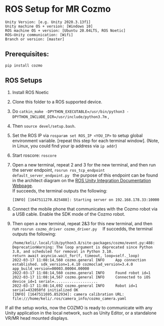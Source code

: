 # ROS Setup for MR Cozmo 



    Unity Version: [e.g. Unity 2020.3.13f1]
    Unity machine OS + version: [Windows 10]
    ROS machine OS + version: [Ubuntu 20.04LTS, ROS Noetic]
    ROS–Unity communication: [Wifi]
    Branch or version: [master]

## Prerequisites:

```
pip install cozmo
```

## ROS Setups

1. Install ROS Noetic
1. Clone this folder to a ROS supported device. 
2.  Do ```catkin_make -DPYTHON_EXECUTABLE=/usr/bin/python3 -DPYTHON_INCLUDE_DIR=/usr/include/python3.7m``` , 
3. Then ```source devel/setup.bash```.
3.  Set the ROS IP  via ```rosparam set ROS_IP <YOU_IP>``` to setup global environment variable. [repeat this step for each terminal window]. (Note, in Linux, you could find your ip address via ```ip addr```)
4. Start roscore: ```roscore```

5. Open a new terminal,  repeat 2 and 3 for the new terminal, and then run the server endpoint, ```rosrun ros_tcp_endpoint default_server_endpoint.py ``` the purpose of this endpoint can be found in the architect diagram on the [ROS Unity Integration Documentation Webpage](https://github.com/Unity-Technologies/Unity-Robotics-Hub).  
If succeeds, the terminal outputs the following:

    ```
    [INFO] [1647511270.825488]: Starting server on 192.168.178.33:10000
    ``` 

6. Connect the mobile phone that communicates with the Cozmo robot  via a USB cable. Enable the SDK mode of the Cozmo robot. 

7. Then open a new terminal, repeat 2&3 for this new terminal, and then run   ```rosrun cozmo_driver cozmo_driver.py  ``` If succedds, the terminal outputs the following:

    ```
    /home/keli/.local/lib/python3.8/site-packages/cozmo/event.py:488: DeprecationWarning: The loop argument is deprecated since Python 3.8, and scheduled for removal in Python 3.10.
    return await asyncio.wait_for(f, timeout, loop=self._loop)
    2022-03-17 11:08:14,560 cozmo.general INFO     App connection established. sdk_version=1.4.10 cozmoclad_version=3.4.0 app_build_version=00003.00004.00000
    2022-03-17 11:08:14,560 cozmo.general INFO     Found robot id=1
    2022-03-17 11:08:14,567 cozmo.general INFO     Connected to iOS device_id=1 serial=....................
    2022-03-17 11:08:14,692 cozmo.general INFO     Robot id=1 serial=432050fd initialized OK
    [INFO] [1647511695.852934]: camera calibration URL: file:///home/keli/.ros/camera_info/cozmo_camera.yaml
    
    ```

If all the setup works, now the COZMO is ready to communicate with any Unity application in the local network, such as Unity Editor, or a standalone VR/MR head mounted displays. 
    